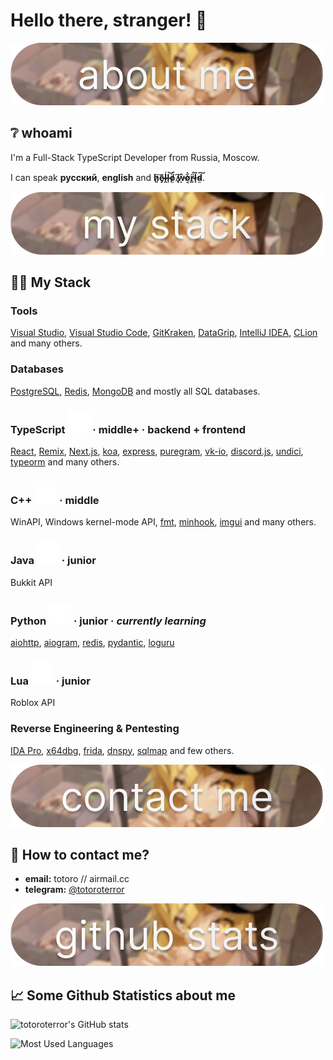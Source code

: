 # Hello there, stranger! 👋

![Hello there](/assets/about-me.png)

## ❔ whoami

I'm a Full-Stack TypeScript Developer from Russia, Moscow.

I can speak **русский**, **english** and **h̷͈͠ē̷̡ḽ̴̾l̶̹͝ö̸̫́ ̸̢͆ẉ̵̂o̸͔͋r̵̳̈́l̷̟̃d̴̫͠**.

![My Stack](/assets/my-stack.png)

## 👨‍💻 My Stack

### **Tools**

[Visual Studio](https://visualstudio.microsoft.com/), [Visual Studio Code](https://code.visualstudio.com/), [GitKraken](https://www.gitkraken.com/), [DataGrip](https://www.jetbrains.com/datagrip/), [IntelliJ IDEA](https://www.jetbrains.com/idea/), [CLion](https://www.jetbrains.com/clion/) and many others.

### **Databases**

[PostgreSQL](https://www.postgresql.org/), [Redis](https://redis.io/), [MongoDB](https://www.mongodb.com/) and mostly all SQL databases.

### **TypeScript** ![TypeScript](/assets/devicons/typescript-plain.svg) · middle+ · backend + frontend

[React](https://reactjs.org/), [Remix](https://remix.run/), [Next.js](https://nextjs.org/), [koa](https://koajs.com/), [express](https://expressjs.com/), [puregram](https://github.com/nitreojs/puregram), [vk-io](https://github.com/negezor/vk-io), [discord.js](https://discord.js.org/), [undici](https://github.com/nodejs/undici), [typeorm](https://typeorm.io/) and many others.

### **C++** ![C++](/assets/devicons/cplusplus-plain.svg) · middle

WinAPI, Windows kernel-mode API, [fmt](https://fmt.dev/), [minhook](https://github.com/TsudaKageyu/minhook), [imgui](https://github.com/ocornut/imgui) and many others.

### **Java** ![Java](/assets/devicons/java-plain.svg) · junior

Bukkit API

### **Python** ![Python](/assets/devicons/python-plain.svg) · junior · *currently learning*

[aiohttp](https://docs.aiohttp.org/en/stable/), [aiogram](https://github.com/aiogram/aiogram), [redis](https://pypi.org/project/redis/), [pydantic](https://docs.pydantic.dev/), [loguru](https://github.com/Delgan/loguru)

### **Lua** ![Lua](/assets/devicons/lua-plain.svg) · junior

Roblox API

### **Reverse Engineering & Pentesting**

[IDA Pro](https://hex-rays.com/ida-pro/), [x64dbg](https://x64dbg.com/), [frida](https://frida.re/), [dnspy](https://github.com/dnSpy/dnSpy), [sqlmap](https://sqlmap.org/) and few others.

![Contact Me](/assets/contact-me.png)

## 📩 How to contact me?

- **email:** totoro // airmail.cc
- **telegram:** [@totoroterror](https://t.me/totoroterror)

![Github Statistics](/assets/github-stats.png)

## 📈 Some Github Statistics about me

![totoroterror's GitHub stats](https://github-readme-stats.vercel.app/api?username=totoroterror&theme=tokyonight)

![Most Used Languages](https://github-readme-stats.vercel.app/api/top-langs/?username=totoroterror&layout=compact&theme=tokyonight)
